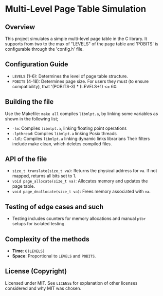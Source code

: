 
# Multi-Level Page Table Simulation

## Overview
This project simulates a simple multi-level page table in the C library.  It supports from two to the max of "LEVELS" of the page table and 'POBITS' is configurable through the 'config.h' file.
## Configuration Guide
- `LEVELS` (1-6): Determines the level of page table structure. 
- `POBITS` (4-18): Determines page size. 
For users they must (to ensure compatibility), that '(POBITS-3) * (LEVELS+1) <= 60. 

## Building the file
Use the Makefile:
`make all` compiles `libmlpt.a`, by linking some variables as shown in the following list;
* `-lm`: Compiles `libmlpt.a`, linking floating point operations
* `-lpthread`: Compiles `libmlpt.a` linking Posix threads
* `-ldl`: Compiles `libmlpt.a` linking dynamic links librarians
Their filters include make clean, which deletes compiled files.
## API of the file
- `size_t translate(size_t va)`: Returns the physical address for `va`. If not mapped, returns all bits set to 1.
- `void page_allocate(size_t va)`: Allocates memory and updates the page table.
- `void page_deallocate(size_t va)`: Frees memory associated with `va`.

## Testing of edge cases and such
- Testing includes counters for memory allocations and manual `ptbr` setups for isolated testing.

## Complexity of the methods
- **Time**: `O(LEVELS)`
- **Space**: Proportional to `LEVELS` and `POBITS`.

## License (Copyright)
Licensed under MIT. See `LICENSE` for explanation of other licenses considered and why MIT was chosen. 
